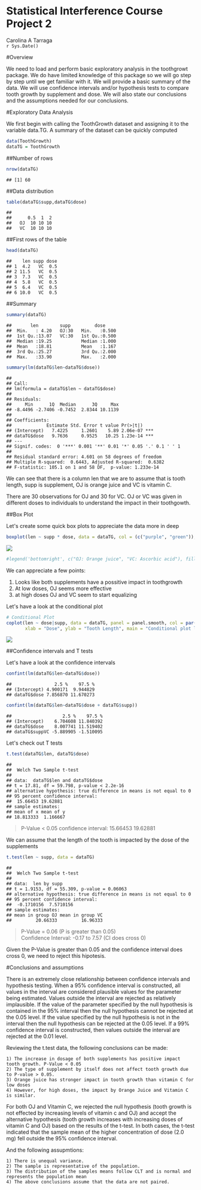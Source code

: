 # Statistical Interference Course Project 2
Carolina A Tarraga  
`r Sys.Date()`  



#Overview

We need to load and perform basic exploratory analysis in the toothgrowt package. We do have limited knowledge of this package so we will go step by step until we get familiar with it. 
We will provide a basic summary of the data. We will use confidence intervals and/or hypothesis tests to compare tooth growth by supplement and dose. We will also state our conclusions and the assumptions needed for our conclusions.

#Exploratory Data Analysis

We first begin with calling the ToothGrowth dataset and assigning it to the variable data.TG. A summary of the dataset can be quickly computed


```r
data(ToothGrowth)
dataTG = ToothGrowth
```

##Number of rows

```r
nrow(dataTG)
```

```
## [1] 60
```

##Data distribution

```r
table(dataTG$supp,dataTG$dose)
```

```
##     
##      0.5  1  2
##   OJ  10 10 10
##   VC  10 10 10
```

##First rows of the table

```r
head(dataTG)
```

```
##    len supp dose
## 1  4.2   VC  0.5
## 2 11.5   VC  0.5
## 3  7.3   VC  0.5
## 4  5.8   VC  0.5
## 5  6.4   VC  0.5
## 6 10.0   VC  0.5
```

##Summary

```r
summary(dataTG)
```

```
##       len        supp         dose      
##  Min.   : 4.20   OJ:30   Min.   :0.500  
##  1st Qu.:13.07   VC:30   1st Qu.:0.500  
##  Median :19.25           Median :1.000  
##  Mean   :18.81           Mean   :1.167  
##  3rd Qu.:25.27           3rd Qu.:2.000  
##  Max.   :33.90           Max.   :2.000
```

```r
summary(lm(dataTG$len~dataTG$dose))
```

```
## 
## Call:
## lm(formula = dataTG$len ~ dataTG$dose)
## 
## Residuals:
##     Min      1Q  Median      3Q     Max 
## -8.4496 -2.7406 -0.7452  2.8344 10.1139 
## 
## Coefficients:
##             Estimate Std. Error t value Pr(>|t|)    
## (Intercept)   7.4225     1.2601    5.89 2.06e-07 ***
## dataTG$dose   9.7636     0.9525   10.25 1.23e-14 ***
## ---
## Signif. codes:  0 '***' 0.001 '**' 0.01 '*' 0.05 '.' 0.1 ' ' 1
## 
## Residual standard error: 4.601 on 58 degrees of freedom
## Multiple R-squared:  0.6443,	Adjusted R-squared:  0.6382 
## F-statistic: 105.1 on 1 and 58 DF,  p-value: 1.233e-14
```


We can see that there is a column len that we are to assume that is tooth length, supp is supplement, OJ is orange juice and VC is vitamin C.

There are 30 observations for OJ and 30 for VC. OJ or VC was given in different doses to individuals to understand the impact in their toothgowth. 

##Box Plot

Let's create some quick box plots to appreciate the data more in deep


```r
boxplot(len ~ supp * dose, data = dataTG, col = (c("purple", "green")), ylab = "Tooth Length", xlab = " Supplement and Dose", main = "Comparing Tooth Growth between different supplements and different dosis")
```

![](fig/boxplot-1.png)<!-- -->

```r
#legend('bottomright', c("OJ: Orange juice", "VC: Ascorbic acid"), fill = c("purple","green"),bty = "n")
```

We can appreciate a few points:

1) Looks like both supplements have a possitive impact in toothgrowth
2) At low doses, OJ seems more effective
3) at high doses OJ and VC seem to start equalizing

Let's have a look at the conditional plot


```r
# Conditional Plot
coplot(len ~ dose|supp, data = dataTG, panel = panel.smooth, col = par("fg"),
       xlab = "Dose", ylab = "Tooth Length", main = "Conditional plot len~dose") 
```

![](fig/conditional-1.png)<!-- -->

##Confidence intervals and T tests

Let's have a look at the confidence intervals


```r
confint(lm(dataTG$len~dataTG$dose))
```

```
##                2.5 %    97.5 %
## (Intercept) 4.900171  9.944829
## dataTG$dose 7.856870 11.670273
```


```r
confint(lm(dataTG$len~dataTG$dose + dataTG$supp))
```

```
##                   2.5 %    97.5 %
## (Intercept)    6.704608 11.840392
## dataTG$dose    8.007741 11.519402
## dataTG$suppVC -5.889905 -1.510095
```

Let's check out T tests


```r
t.test(dataTG$len, dataTG$dose)
```

```
## 
## 	Welch Two Sample t-test
## 
## data:  dataTG$len and dataTG$dose
## t = 17.81, df = 59.798, p-value < 2.2e-16
## alternative hypothesis: true difference in means is not equal to 0
## 95 percent confidence interval:
##  15.66453 19.62881
## sample estimates:
## mean of x mean of y 
## 18.813333  1.166667
```

> P-Value < 0.05 
> confidence interval: 15.66453 19.62881

We can assume that the length of the tooth is impacted by the dose of the supplements



```r
t.test(len ~ supp, data = dataTG)
```

```
## 
## 	Welch Two Sample t-test
## 
## data:  len by supp
## t = 1.9153, df = 55.309, p-value = 0.06063
## alternative hypothesis: true difference in means is not equal to 0
## 95 percent confidence interval:
##  -0.1710156  7.5710156
## sample estimates:
## mean in group OJ mean in group VC 
##         20.66333         16.96333
```

> P-Value = 0.06 (P is greater than 0.05)  
> Confidence Interval: -0.17 to 7.57 (CI does cross 0)  

Given the P-Value is greater than 0.05 and the confidence interval does cross 0, we need to reject this hipotesis. 

#Conclusions and assumptions

There is an extremely close relationship between confidence intervals and hypothesis testing. When a 95% confidence interval is constructed, all values in the interval are considered plausible values for the parameter being estimated. Values outside the interval are rejected as relatively implausible. If the value of the parameter specified by the null hypothesis is contained in the 95% interval then the null hypothesis cannot be rejected at the 0.05 level. If the value specified by the null hypothesis is not in the interval then the null hypothesis can be rejected at the 0.05 level. If a 99% confidence interval is constructed, then values outside the interval are rejected at the 0.01 level.

Reviewing the t.test data, the following conclusions can be made:

    1) The increase in dosage of both supplements has positive impact tooth growth. P-Value < 0.05
    2) The type of supplement by itself does not affect tooth growth due to P-value > 0.05.
    3) Orange juice has stronger impact in tooth growth than vitamin C for low doses
    4) However, for high doses, the impact by Orange Juice and Vitamin C is similar.

For both OJ and Vitamin C, we rejected the null hypothesis (tooth growth is not effected by increasing levels of vitamin c and OJ) and accept the alternative hypothesis (tooth growth increases with increasing doses of vitamin C and OJ) based on the results of the t-test. In both cases, the t-test indicated that the sample mean of the higher concentration of dose (2.0 mg) fell outside the 95% confidence interval.

And the following assupmtions:

    1) There is unequal variance. 
    2) The sample is representative of the population.
    3) The distribution of the samples means follow CLT and is normal and represents the population mean 
    4) The above conclusions assume that the data are not paired.
    
    

